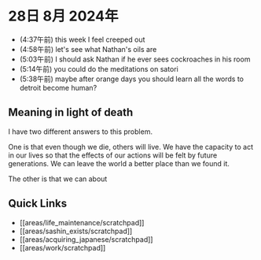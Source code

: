 # 28日 8月 2024年
- (4:37午前) this week I feel creeped out
- (4:58午前) let's see what Nathan's oils are
- (5:03午前) I should ask Nathan if he ever sees cockroaches in his room
- (5:14午前) you could do the meditations on satori
- (5:38午前) maybe after orange days you should learn all the words to detroit become human?



## Meaning in light of death
I have two different answers to this problem.

One is that even though we die, others will live. We have the capacity to act in our lives so that the effects of our actions will be felt by future generations. We can leave the world a better place than we found it.

The other is that we can about



 



## Quick Links
- [[areas/life_maintenance/scratchpad]]
- [[areas/sashin_exists/scratchpad]]
- [[areas/acquiring_japanese/scratchpad]]
- [[areas/work/scratchpad]]
